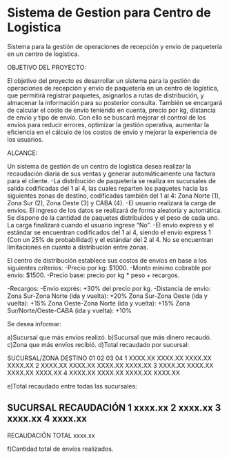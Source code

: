 # Sistema de Gestion para Centro de Logistica
Sistema para la gestión de operaciones de recepción y envío de paquetería en un centro de logística. 

OBJETIVO DEL PROYECTO:

El objetivo del proyecto es desarrollar un sistema para la gestión de operaciones de recepción y envío de paquetería en un centro de logística, que permitirá registrar paquetes, asignarlos a rutas de distribución, y almacenar la información para su posterior consulta. También se encargará de calcular el costo de envío teniendo en cuenta, precio por kg, distancia de envío y tipo de envío.
Con ello se buscará mejorar el control de los envíos para reducir errores, optimizar la gestión operativa, aumentar la eficiencia en el cálculo de los costos de envío y mejorar la experiencia de los usuarios.

ALCANCE:

Un sistema de gestión de un centro de logística desea realizar la recaudación diaria de sus ventas y generar automáticamente una factura para el cliente.
-La distribución de paquetería se realiza en sucursales de salida codificadas del 1 al 4, las cuales reparten los paquetes hacia las siguientes zonas de destino, codificadas también del 1 al 4: Zona Norte (1), Zona Sur (2), Zona Oeste (3) y CABA (4).
-El usuario realizará la carga de envíos. El ingreso de los datos se realizará de forma aleatoria y automática. Se dispone de la cantidad de paquetes distribuídos y el peso de cada uno. La carga finalizará cuando el usuario ingrese “No”.
-El envío express y el estándar se encuentran codificados del 1 al 4, siendo el envío express 1 (Con un 25% de probabilidad) y el estándar del 2 al 4.
No se encuentran limitaciones en cuanto a distribución entre zonas.

El centro de distribución establece sus costos de envíos en base a los siguientes criterios:
-Precio por kg: $1000.
-Monto mínimo cobrable por envío: $1500.
-Precio base: precio por kg * peso + recargos.

-Recargos:
  -Envío exprés: +30% del precio por kg.
  -Distancia de envio:
    Zona Sur-Zona Norte (ida y vuelta): +20%
    Zona Sur-Zona Oeste (ida y vuelta): +15%
    Zona Oeste-Zona Norte (ida y vuelta): +15%
    Zona Sur/Norte/Oeste-CABA (ida y vuelta): +10%

Se desea informar:

a)Sucursal que más envíos realizó.
b)Sucursal que más dinero recaudó.
c)Zona que más envíos recibió.
d)Total recaudado por sucursal:

SUCURSAL/ZONA DESTINO    01          02         03         04
     1              XXXX.XX     XXXX.XX    XXXX.XX    XXXX.XX
     2              XXXX.XX     XXXX.XX    XXXX.XX    XXXX.XX
     3              XXXX.XX     XXXX.XX    XXXX.XX    XXXX.XX
     4              XXXX.XX     XXXX.XX    XXXX.XX    XXXX.XX

e)Total recaudado entre todas las sucursales:

SUCURSAL     RECAUDACIÓN
1                   xxxx.xx
2                   xxxx.xx
3                   xxxx.xx
4                   xxxx.xx
-----------------------------
RECAUDACIÓN TOTAL   xxxx.xx

f)Cantidad total de envíos realizados.
